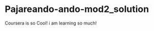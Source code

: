# Pajareando-ando-mod2_solution
<head>
<meta charset="utf-8">
<title>Coursera is really Cool!</title>
</head>
<body>
Coursera is so Cool! i am learning so much!
</body>
</html>
